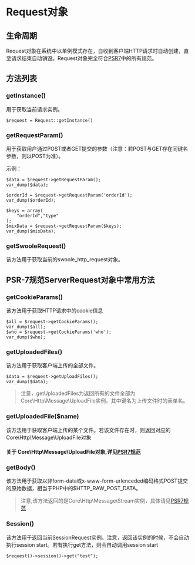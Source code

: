 # Request对象

## 生命周期
Request对象在系统中以单例模式存在，自收到客户端HTTP请求时自动创建，直至请求结束自动销毁。Request对象完全符合[PSR7](psr-7.md)中的所有规范。
## 方法列表
### getInstance()
用于获取当前请求实例。
```
$request = Request::getInstance()
```
### getRequestParam()
用于获取用户通过POST或者GET提交的参数（注意：若POST与GET存在同键名参数，则以POST为准）。

示例：
```
$data = $request->getRequestParam();
var_dump($data);

$orderId = $request->getRequestParam('orderId');
var_dump($orderId);

$keys = array(
    "orderId","type"
);
$mixData = $request->getRequestParam($keys);
var_dump($mixData);
```
### getSwooleRequest()
该方法用于获取当前的swoole_http_request对象。

## PSR-7规范ServerRequest对象中常用方法
### getCookieParams()
该方法用于获取HTTP请求中的cookie信息
```
$all = $request->getCookieParams();
var_dump($all);
$who = $request->getCookieParams('who');
var_dump($who);
```
### getUploadedFiles()
该方法用于获取客户端上传的全部文件。
```
$data = $request->getUploadFiles();
var_dump($data);
```
> 注意，getUploadedFiles为返回所有的文件全部为Core\Http\Message\UploadFile实例。其中键名为上传文件时的表单名。

### getUploadedFile($name)
该方法用于获取客户端上传的某个文件。若该文件存在时，则返回对应的Core\Http\Message\UploadFile对象
#### 关于 Core\Http\Message\UploadFile对象,详见[PSR7规范](Base/Controller/psr-7.md)

### getBody()
该方法用于获取以非form-data或x-www-form-urlenceded编码格式POST提交的原始数据，相当于PHP中的$HTTP_RAW_POST_DATA。
> 注意,该方法返回的是Core\Http\Message\Stream实例，具体请见[PSR7规范](Base/Controller/psr-7.md)

### Session()
该方法用于返回当前SessionRequest实例。注意，返回该实例的时候，不会自动执行session start。若有执行get方法，则会自动调用session start
```
$request()->session()->get("test");
```

<script>
    var _hmt = _hmt || [];
    (function() {
        var hm = document.createElement("script");
        hm.src = "https://hm.baidu.com/hm.js?4c8d895ff3b25bddb6fa4185c8651cc3";
        var s = document.getElementsByTagName("script")[0];
        s.parentNode.insertBefore(hm, s);
    })();
</script>  
<script>
(function(){
    var bp = document.createElement('script');
    var curProtocol = window.location.protocol.split(':')[0];
    if (curProtocol === 'https') {
        bp.src = 'https://zz.bdstatic.com/linksubmit/push.js';        
    }
    else {
        bp.src = 'http://push.zhanzhang.baidu.com/push.js';
    }
    var s = document.getElementsByTagName("script")[0];
    s.parentNode.insertBefore(bp, s);
})();
</script>
 